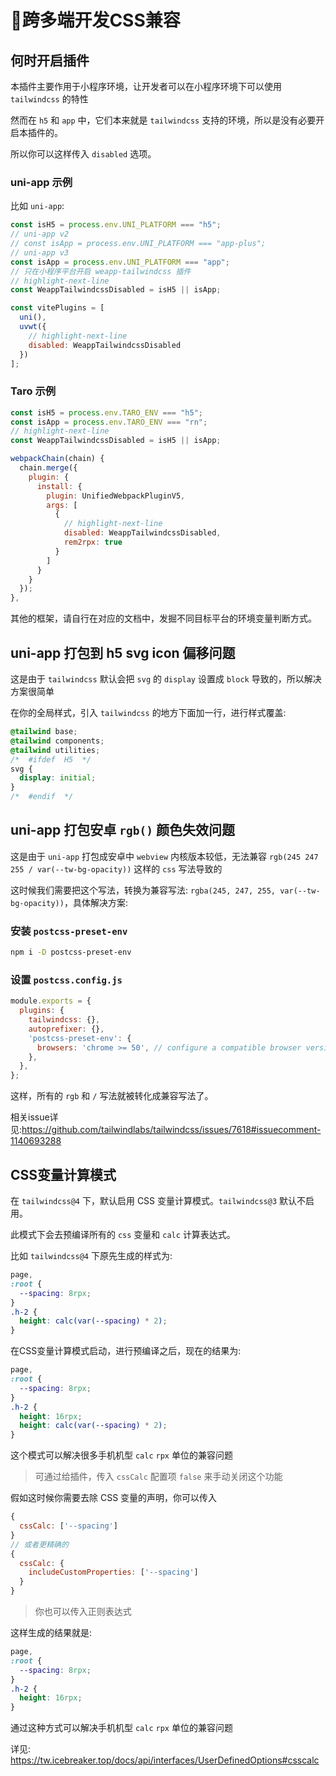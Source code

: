 # 💨跨多端开发CSS兼容

## 何时开启插件

本插件主要作用于小程序环境，让开发者可以在小程序环境下可以使用 `tailwindcss` 的特性

然而在 `h5` 和 `app` 中，它们本来就是 `tailwindcss` 支持的环境，所以是没有必要开启本插件的。

所以你可以这样传入 `disabled` 选项。

### uni-app 示例

比如 `uni-app`:

```js title="vite.config.[jt]s"
const isH5 = process.env.UNI_PLATFORM === "h5";
// uni-app v2
// const isApp = process.env.UNI_PLATFORM === "app-plus";
// uni-app v3
const isApp = process.env.UNI_PLATFORM === "app";
// 只在小程序平台开启 weapp-tailwindcss 插件
// highlight-next-line
const WeappTailwindcssDisabled = isH5 || isApp;

const vitePlugins = [
  uni(), 
  uvwt({
    // highlight-next-line
    disabled: WeappTailwindcssDisabled
  })
];
```

### Taro 示例

```js title="config/index.ts"
const isH5 = process.env.TARO_ENV === "h5";
const isApp = process.env.TARO_ENV === "rn";
// highlight-next-line
const WeappTailwindcssDisabled = isH5 || isApp;

webpackChain(chain) {
  chain.merge({
    plugin: {
      install: {
        plugin: UnifiedWebpackPluginV5,
        args: [
          {
            // highlight-next-line
            disabled: WeappTailwindcssDisabled,
            rem2rpx: true
          }
        ]
      }
    }
  });
},
```

其他的框架，请自行在对应的文档中，发掘不同目标平台的环境变量判断方式。

## uni-app 打包到 h5 svg icon 偏移问题

这是由于 `tailwindcss` 默认会把 `svg` 的 `display` 设置成 `block` 导致的，所以解决方案很简单

在你的全局样式，引入 `tailwindcss` 的地方下面加一行，进行样式覆盖:

```css
@tailwind base;
@tailwind components;
@tailwind utilities;
/*  #ifdef  H5  */
svg {
  display: initial;
}
/*  #endif  */
```

## uni-app 打包安卓 `rgb()` 颜色失效问题

这是由于 `uni-app` 打包成安卓中 `webview` 内核版本较低，无法兼容 `rgb(245 247 255 / var(--tw-bg-opacity))` 这样的 `css` 写法导致的

这时候我们需要把这个写法，转换为兼容写法: `rgba(245, 247, 255, var(--tw-bg-opacity))`，具体解决方案:

### 安装 `postcss-preset-env`

```bash npm2yarn
npm i -D postcss-preset-env
```

### 设置 `postcss.config.js`

```js
module.exports = {
  plugins: {
    tailwindcss: {},
    autoprefixer: {},
    'postcss-preset-env': {
      browsers: 'chrome >= 50', // configure a compatible browser version
    },
  },
};
```

这样，所有的 `rgb` 和 `/` 写法就被转化成兼容写法了。

相关issue详见:<https://github.com/tailwindlabs/tailwindcss/issues/7618#issuecomment-1140693288>

## CSS变量计算模式

在 `tailwindcss@4` 下，默认启用 CSS 变量计算模式。`tailwindcss@3` 默认不启用。

此模式下会去预编译所有的 `css` 变量和 `calc` 计算表达式。

比如 `tailwindcss@4` 下原先生成的样式为:

```css
page,
:root {
  --spacing: 8rpx;
}
.h-2 {
  height: calc(var(--spacing) * 2);
}
```

在CSS变量计算模式启动，进行预编译之后，现在的结果为:

```css
page,
:root {
  --spacing: 8rpx;
}
.h-2 {
  height: 16rpx;
  height: calc(var(--spacing) * 2);
}
```

这个模式可以解决很多手机机型 `calc` `rpx` 单位的兼容问题

> 可通过给插件，传入 `cssCalc` 配置项 `false` 来手动关闭这个功能

假如这时候你需要去除 CSS 变量的声明，你可以传入 

```js
{
  cssCalc: ['--spacing']
}
// 或者更精确的
{
  cssCalc: {
    includeCustomProperties: ['--spacing']
  }
}
```

> 你也可以传入正则表达式

这样生成的结果就是:

```css
page,
:root {
  --spacing: 8rpx;
}
.h-2 {
  height: 16rpx;
}
```

通过这种方式可以解决手机机型 `calc` `rpx` 单位的兼容问题


详见: https://tw.icebreaker.top/docs/api/interfaces/UserDefinedOptions#csscalc
